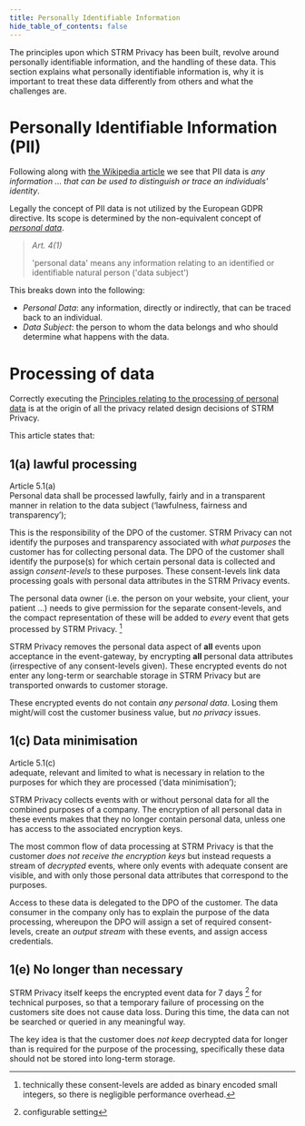 ```yaml
---
title: Personally Identifiable Information
hide_table_of_contents: false
---
```


The principles upon which STRM Privacy has been built, revolve around personally identifiable information,
and the handling of these data. This section explains what personally identifiable information is, why
it is important to treat these data differently from others and what the challenges are.

# Personally Identifiable Information (PII)

Following along with [the Wikipedia article](https://en.wikipedia.org/wiki/Personal_data) we see that PII
data is *any information ... that can be used to distinguish or trace an individuals' identity*.

Legally the concept of PII data is not utilized by the European GDPR
directive. Its scope is determined by the non-equivalent concept of
[*personal
data*](https://eur-lex.europa.eu/legal-content/EN/TXT/HTML/?uri=CELEX:32016R0679&qid=1620048611044&from=EN#d1e1489-1-1).

> _Art. 4(1)_
>
> 'personal data' means any information relating to an identified or identifiable natural person ('data subject')

This breaks down into the following:
- _Personal Data_: any information, directly or indirectly, that can be traced back to an individual.
- _Data Subject_: the person to whom the data belongs and who should determine what happens with the data.



# Processing of data

Correctly executing
the [Principles relating to the processing of personal data](https://eur-lex.europa.eu/legal-content/EN/TXT/HTML/?uri=CELEX:32016R0679&qid=1620048611044&from=EN#d1e1807-1-1)
is at the origin of all the privacy related design decisions of STRM
Privacy.

This article states that:

## 1(a) lawful processing

Article 5.1(a)  
Personal data shall be processed lawfully, fairly and in a transparent
manner in relation to the data subject (‘lawfulness, fairness and
transparency’);

This is the responsibility of the DPO of the customer. STRM Privacy can
not identify the purposes and transparency associated with *what
purposes* the customer has for collecting personal data. The DPO of the
customer shall identify the purpose(s) for which certain personal data
is collected and assign *consent-levels* to these purposes. These
consent-levels link data processing goals with personal data attributes
in the STRM Privacy events.

The personal data owner (i.e. the person on your website, your client,
your patient …) needs to give permission for the separate
consent-levels, and the compact representation of these will be added to
*every* event that gets processed by STRM Privacy. [^1]

STRM Privacy removes the personal data aspect of **all** events upon
acceptance in the event-gateway, by encrypting **all** personal data
attributes (irrespective of any consent-levels given). These encrypted
events do not enter any long-term or searchable storage in STRM Privacy
but are transported onwards to customer storage.

These encrypted events do not contain *any personal data*. Losing them
might/will cost the customer business value, but *no privacy* issues.

## 1(c) Data minimisation

Article 5.1(c)  
adequate, relevant and limited to what is necessary in relation to the
purposes for which they are processed (‘data minimisation’);

STRM Privacy collects events with or without personal data for all the
combined purposes of a company. The encryption of all personal data in
these events makes that they no longer contain personal data, unless one
has access to the associated encryption keys.

The most common flow of data processing at STRM Privacy is that the
customer *does not receive the encryption keys* but instead requests a
stream of *decrypted* events, where only events with adequate consent
are visible, and with only those personal data attributes that
correspond to the purposes.

Access to these data is delegated to the DPO of the customer. The data
consumer in the company only has to explain the purpose of the data
processing, whereupon the DPO will assign a set of required
consent-levels, create an *output stream* with these events, and assign
access credentials.

## 1(e) No longer than necessary

STRM Privacy itself keeps the encrypted event data for 7 days [^2] for
technical purposes, so that a temporary failure of processing on the
customers site does not cause data loss. During this time, the data can
not be searched or queried in any meaningful way.

The key idea is that the customer does *not keep* decrypted data for
longer than is required for the purpose of the processing, specifically
these data should not be stored into long-term storage.

[^1]: technically these consent-levels are added as binary encoded small
integers, so there is negligible performance overhead.

[^2]: configurable setting
